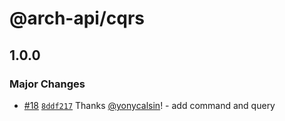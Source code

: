 # @arch-api/cqrs

## 1.0.0

### Major Changes

- [#18](https://github.com/yonycalsin/arch-api/pull/18) [`8ddf217`](https://github.com/yonycalsin/arch-api/commit/8ddf21751387672fce14e360775bac5a9ccc1b9e) Thanks [@yonycalsin](https://github.com/yonycalsin)! - add command and query
